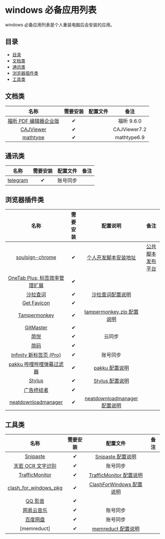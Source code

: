 # windows 必备应用列表

windows 必备应用列表是个人重装电脑后会安装的应用。

## 目录

- [目录](#目录)
- [文档类](#文档类)
- [通讯类](#通讯类)
- [浏览器插件类](#浏览器插件类)
- [工具类](#工具类)

## 文档类

|          名称           | 需要安装 | 配置文件 |     备注     |
| :---------------------: | :------: | :------: | :----------: |
| [福昕 PDF 编辑器企业版] |    ✔     |          |  福昕 9.6.0  |
|       [CAJViewer]       |    ✔     |          | CAJViewer7.2 |
|       [mathtype]        |    ✔     |          | mathtype6.9  |

[福昕 pdf 编辑器企业版]: https://www.foxitsoftware.cn/pdf-editor/
[cajviewer]: http://cajviewer.cnki.net/download.html
[mathtype]: https://www.mathtype.cn/xiazai.html

## 通讯类

|    名称    | 需要安装 | 配置文件 | 备注 |
| :--------: | :------: | :------: | :--: |
| [telegram] |    ✔     | 账号同步 |

[telegram]: https://telegram.org/apps

## 浏览器插件类

|              名称               | 需要安装 |            配置说明            |        备注        |
| :-----------------------------: | :------: | :----------------------------: | :----------------: |
|        [soulsign-chrome]        |    ✔     |     [个人开发脚本安装地址]     | [公共脚本发布平台] |
| [OneTab Plus: 标签效率管理扩展] |    ✔     |                                |                    |
|           [沙拉查词]            |    ✔     |       [沙拉查词配置说明]       |                    |
|          [Get Favicon]          |    ✔     |                                |                    |
|         [Tampermonkey]          |    ✔     |  [tampermonkey.zip 配置说明]   |                    |
|           [GitMaster]           |    ✔     |                                |                    |
|             [简悦]              |    ✔     |             云同步             |                    |
|             [简码]              |    ✔     |                                |                    |
|    [Infinity 新标签页 (Pro)]    |    ✔     |            账号同步            |                    |
|   [pakku 哔哩哔哩弹幕过滤器]    |    ✔     |        [pakku 配置说明]        |                    |
|            [Stylus]             |    ✔     |       [Stylus 配置说明]        |                    |
|          [广告终结者]           |    ✔     |                                |                    |
|      [neatdownloadmanager]      |    ✔     | [neatdownloadmanager 配置说明] |                    |

[soulsign-chrome]: https://github.com/inu1255/soulsign-chrome
[个人开发脚本安装地址]: https://soulsign.inu1255.cn/?uid=1176
[公共脚本发布平台]: https://soulsign.inu1255.cn/
[onetab plus: 标签效率管理扩展]: https://chrome.google.com/webstore/detail/onetab-plustab-manage-pro/lepdjbhbkpfenckechpdfohdmkhogojf
[沙拉查词]: https://saladict.crimx.com/
[沙拉查词配置说明]: ./configuration/#tampermonkeyzip
[get favicon]: https://chrome.google.com/webstore/detail/get-favicon/gpipahagclehninhhjkhbkliinfofnhe
[tampermonkey]: https://www.tampermonkey.net/
[tampermonkey.zip 配置说明]: https://github.com/yi-Xu-0100/Application-Lists/tree/master/Configuration#tampermonkeyzip
[gitmaster]: https://github.com/ineo6/git-master
[简悦]: http://ksria.com/simpread/
[简码]: https://microsoftedge.microsoft.com/addons/detail/%E7%AE%80%E7%A0%81/dpgjdomgklccodklkokapnaehbocnmfo
[infinity 新标签页 (pro)]: https://www.infinitynewtab.com/
[pakku 哔哩哔哩弹幕过滤器]: https://s.xmcp.ml/pakkujs/
[pakku 配置说明]: https://github.com/yi-Xu-0100/Application-Lists/tree/master/Configuration#pakkujson
[stylus]: https://add0n.com/stylus.html
[stylus 配置说明]: https://github.com/yi-Xu-0100/Application-Lists/tree/master/Configuration#stylusjson
[广告终结者]: https://www.adtchrome.com/
[neatdownloadmanager]: https://www.neatdownloadmanager.com/
[neatdownloadmanager 配置说明]: https://github.com/yi-Xu-0100/Application-Lists/tree/master/Configuration#neatdownloadmanagerjson

## 工具类

|          名称           | 需要安装 |          配置文件          | 备注 |
| :---------------------: | :------: | :------------------------: | :--: |
|       [Snipaste]        |    ✔     |    [Snipaste 配置说明]     |      |
|   [天若 OCR 文字识别]   |    ✔     |          账号同步          |      |
|    [TrafficMonitor]     |    ✔     | [TrafficMonitor 配置说明]  |      |
| [clash_for_windows_pkg] |    ✔     | [ClashForWindows 配置说明] |      |
|        [QQ 影音]        |    ✔     |                            |      |
|      [网易云音乐]       |    ✔     |          账号同步          |      |
|       [百度网盘]        |    ✔     |          账号同步          |      |
|       [memreduct]       |    ✔     |    [memreduct 配置说明]    |      |

[snipaste]: https://zh.snipaste.com/
[snipaste 配置说明]: https://github.com/yi-Xu-0100/Application-Lists/tree/master/Configuration#snipasteini
[天若 ocr 文字识别]: https://tianruoocr.cn/
[trafficmonitor]: https://github.com/zhongyang219/TrafficMonitor/releases
[trafficmonitor 配置说明]: https://github.com/yi-Xu-0100/Application-Lists/tree/master/Configuration#TrafficMonitor
[clash_for_windows_pkg]: https://github.com/Fndroid/clash_for_windows_pkg/releases
[clashforwindows 配置说明]: https://github.com/yi-Xu-0100/Application-Lists/tree/master/Configuration#clashforwindows
[qq 影音]: https://player.qq.com/
[网易云音乐]: https://music.163.com/#/download
[百度网盘]: https://pan.baidu.com/download
[memreduct 配置说明]: https://github.com/yi-Xu-0100/Application-Lists/tree/master/Configuration#memreductini
